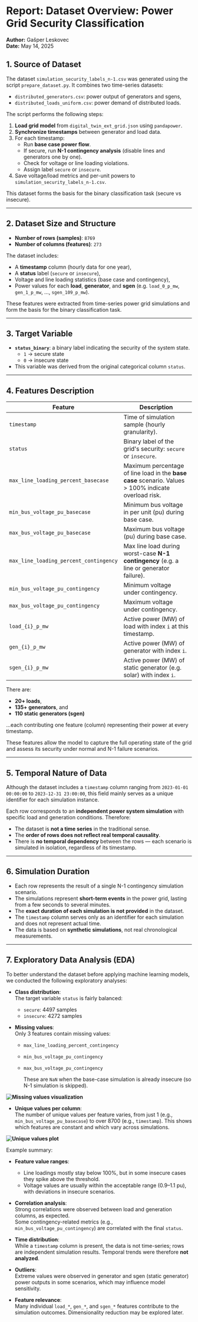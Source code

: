 # Report: Dataset Overview: Power Grid Security Classification

**Author:** Gašper Leskovec  
**Date:** May 14, 2025 

## 1. Source of Dataset

The dataset `simulation_security_labels_n-1.csv` was generated using the script `prepare_dataset.py`. It combines two time-series datasets:

- `distributed_generators.csv`: power output of generators and sgens,
- `distributed_loads_uniform.csv`: power demand of distributed loads.

The script performs the following steps:

1. **Load grid model** from `digital_twin_ext_grid.json` using `pandapower`.
2. **Synchronize timestamps** between generator and load data.
3. For each timestamp:
   - Run **base case power flow**.
   - If secure, run **N-1 contingency analysis** (disable lines and generators one by one).
   - Check for voltage or line loading violations.
   - Assign label `secure` or `insecure`.
4. Save voltage/load metrics and per-unit powers to `simulation_security_labels_n-1.csv`.

This dataset forms the basis for the binary classification task (secure vs insecure).

---

## 2. Dataset Size and Structure

- **Number of rows (samples)**: `8769`
- **Number of columns (features)**: `273`

The dataset includes:

- A **timestamp** column (hourly data for one year),
- A **status** label (`secure` or `insecure`),
- Voltage and line loading statistics (base case and contingency),
- Power values for each **load**, **generator**, and **sgen** (e.g. `load_0_p_mw`, `gen_1_p_mw`, ..., `sgen_109_p_mw`).

These features were extracted from time-series power grid simulations and form the basis for the binary classification task.

---

## 3. Target Variable

- **`status_binary`**: a binary label indicating the security of the system state.
  - `1` → secure state
  - `0` → insecure state
- This variable was derived from the original categorical column `status`.

---

## 4. Features Description

| Feature                                | Description |
|----------------------------------------|-------------|
| `timestamp`                            | Time of simulation sample (hourly granularity). |
| `status`                               | Binary label of the grid's security: `secure` or `insecure`. |
| `max_line_loading_percent_basecase`    | Maximum percentage of line load in the **base case** scenario. Values > 100% indicate overload risk. |
| `min_bus_voltage_pu_basecase`          | Minimum bus voltage in per unit (pu) during base case. |
| `max_bus_voltage_pu_basecase`          | Maximum bus voltage (pu) during base case. |
| `max_line_loading_percent_contingency` | Max line load during worst-case **N-1 contingency** (e.g. a line or generator failure). |
| `min_bus_voltage_pu_contingency`       | Minimum voltage under contingency. |
| `max_bus_voltage_pu_contingency`       | Maximum voltage under contingency. |
| `load_{i}_p_mw`                         | Active power (MW) of load with index `i` at this timestamp. |
| `gen_{i}_p_mw`                          | Active power (MW) of generator with index `i`. |
| `sgen_{i}_p_mw`                         | Active power (MW) of static generator (e.g. solar) with index `i`. |

There are:
- **20+ loads**, 
- **135+ generators**, and 
- **110 static generators (sgen)**

…each contributing one feature (column) representing their power at every timestamp.

These features allow the model to capture the full operating state of the grid and assess its security under normal and N-1 failure scenarios.

---

## 5. Temporal Nature of Data

Although the dataset includes a `timestamp` column ranging from `2023-01-01 00:00:00` to `2023-12-31 23:00:00`, this field mainly serves as a unique identifier for each simulation instance. 

Each row corresponds to an **independent power system simulation** with specific load and generation conditions. Therefore:

- The dataset is **not a time series** in the traditional sense.
- The **order of rows does not reflect real temporal causality**.
- There is **no temporal dependency** between the rows — each scenario is simulated in isolation, regardless of its timestamp.

---

## 6. Simulation Duration

- Each row represents the result of a single N-1 contingency simulation scenario.
- The simulations represent **short-term events** in the power grid, lasting from a few seconds to several minutes.
- The **exact duration of each simulation is not provided** in the dataset.
- The `timestamp` column serves only as an identifier for each simulation and does not represent actual time.
- The data is based on **synthetic simulations**, not real chronological measurements.


---

## 7. Exploratory Data Analysis (EDA)

To better understand the dataset before applying machine learning models, we conducted the following exploratory analyses:

- **Class distribution**:  
    The target variable `status` is fairly balanced:
  
  - `secure`: 4497 samples  
  - `insecure`: 4272 samples  

- **Missing values**:  
   Only 3 features contain missing values:
  - `max_line_loading_percent_contingency`
  - `min_bus_voltage_pu_contingency`
  - `max_bus_voltage_pu_contingency`

    These are `NaN` when the base-case simulation is already insecure (so N-1 simulation is skipped).  

**![Missing values visualization](../figures/eda/eda_missing_values.png)**

- **Unique values per column**:  
  The number of unique values per feature varies, from just 1 (e.g., `min_bus_voltage_pu_basecase`) to over 8700 (e.g., `timestamp`). This shows which features are constant and which vary across simulations.

**![Unique values plot](../figures/eda/unique_values.png)**

  Example summary:

- **Feature value ranges**:  
  - Line loadings mostly stay below 100%, but in some insecure cases they spike above the threshold.
  - Voltage values are usually within the acceptable range (0.9–1.1 pu), with deviations in insecure scenarios.

- **Correlation analysis**:  
  Strong correlations were observed between load and generation columns, as expected.  
  Some contingency-related metrics (e.g., `min_bus_voltage_pu_contingency`) are correlated with the final `status`.

- **Time distribution**:  
  While a `timestamp` column is present, the data is not time-series; rows are independent simulation results. Temporal trends were therefore **not analyzed**.

- **Outliers**:  
  Extreme values were observed in generator and sgen (static generator) power outputs in some scenarios, which may influence model sensitivity.

- **Feature relevance**:  
  Many individual `load_*`, `gen_*`, and `sgen_*` features contribute to the simulation outcomes. Dimensionality reduction may be explored later.

